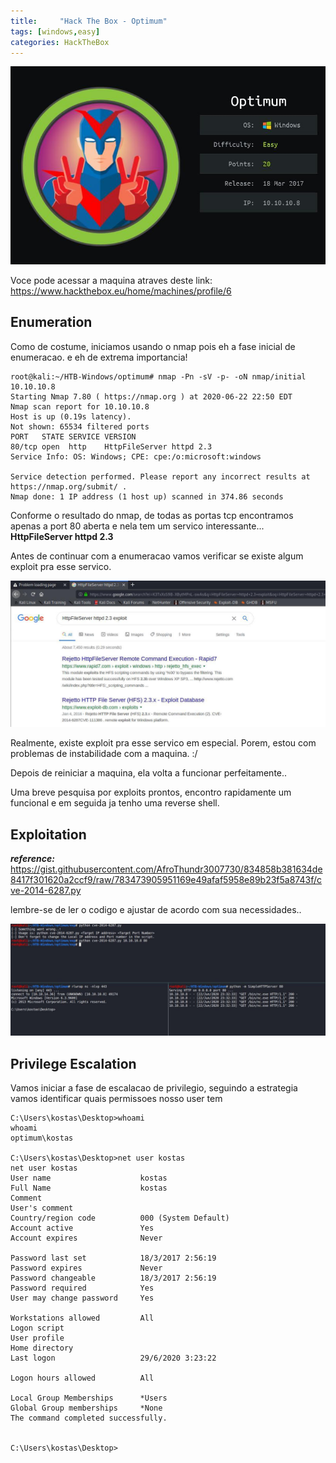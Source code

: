 ```yaml
---
title:     "Hack The Box - Optimum"
tags: [windows,easy]
categories: HackTheBox
---
```


![1.jpg](https://raw.githubusercontent.com/an4kein/an4kein.github.io/master/img/htb-optimum/1.jpg)

Voce pode acessar a maquina atraves deste link: https://www.hackthebox.eu/home/machines/profile/6

## Enumeration

Como de costume, iniciamos usando o nmap pois eh a fase inicial de enumeracao. e eh de extrema importancia!

```
root@kali:~/HTB-Windows/optimum# nmap -Pn -sV -p- -oN nmap/initial 10.10.10.8
Starting Nmap 7.80 ( https://nmap.org ) at 2020-06-22 22:50 EDT
Nmap scan report for 10.10.10.8
Host is up (0.19s latency).
Not shown: 65534 filtered ports
PORT   STATE SERVICE VERSION
80/tcp open  http    HttpFileServer httpd 2.3
Service Info: OS: Windows; CPE: cpe:/o:microsoft:windows

Service detection performed. Please report any incorrect results at https://nmap.org/submit/ .
Nmap done: 1 IP address (1 host up) scanned in 374.86 seconds
```

Conforme o resultado do nmap, de todas as portas tcp encontramos apenas a port 80 aberta e nela tem um servico interessante...
**HttpFileServer httpd 2.3**

Antes de continuar com a enumeracao vamos verificar se existe algum exploit pra esse servico.

![2.jpg](https://raw.githubusercontent.com/an4kein/an4kein.github.io/master/img/htb-optimum/2.jpg)

Realmente, existe exploit pra esse servico em especial. Porem, estou com problemas de instabilidade com a maquina. :/

Depois de reiniciar a maquina, ela volta a funcionar perfeitamente..

Uma breve pesquisa por exploits prontos, encontro rapidamente um funcional e em seguida ja tenho uma reverse shell.

## Exploitation

***reference:*** https://gist.githubusercontent.com/AfroThundr3007730/834858b381634de8417f301620a2ccf9/raw/783473905951169e49afaf5958e89b23f5a8743f/cve-2014-6287.py

lembre-se de ler o codigo e ajustar de acordo com sua necessidades..

![3.jpg](https://raw.githubusercontent.com/an4kein/an4kein.github.io/master/img/htb-optimum/3.jpg)

## Privilege Escalation

Vamos iniciar a fase de escalacao de privilegio, seguindo a estrategia vamos identificar quais permissoes nosso user tem

```
C:\Users\kostas\Desktop>whoami                                                       
whoami                                    
optimum\kostas                            

C:\Users\kostas\Desktop>net user kostas
net user kostas
User name                    kostas
Full Name                    kostas
Comment                      
User's comment               
Country/region code          000 (System Default)
Account active               Yes
Account expires              Never

Password last set            18/3/2017 2:56:19 
Password expires             Never
Password changeable          18/3/2017 2:56:19 
Password required            Yes
User may change password     Yes

Workstations allowed         All
Logon script                 
User profile                 
Home directory               
Last logon                   29/6/2020 3:23:22 

Logon hours allowed          All

Local Group Memberships      *Users                 
Global Group memberships     *None                  
The command completed successfully.


C:\Users\kostas\Desktop>
```
